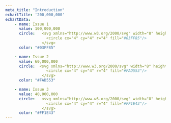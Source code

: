 ```yaml
---
meta_title: "Introduction"
echartTitle: '200,000,000'
echartData: 
    - name: Issue 1
      value: 100,000,000
      circle:   <svg xmlns="http://www.w3.org/2000/svg" width="8" height="8" viewBox="0 0 8 8" fill="none">
                  <circle cx="4" cy="4" r="4" fill="#03FF85"/>
                </svg>
      color: "#03FF85"

    - name: Issue 2
      value: 60,000,000
      circle:  <svg xmlns="http://www.w3.org/2000/svg" width="8" height="8" viewBox="0 0 8 8" fill="none">
                  <circle cx="4" cy="4" r="4" fill="#FAD553"/>
                </svg>
      color: "#FAD553"

    - name: Issue 3
      value: 40,000,000
      circle:   <svg xmlns="http://www.w3.org/2000/svg" width="8" height="8" viewBox="0 0 8 8" fill="none">
                  <circle cx="4" cy="4" r="4" fill="#FF1E43"/>
                </svg>
      color: "#FF1E43"
---
```

